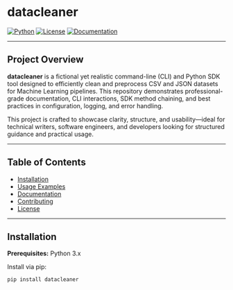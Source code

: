 # datacleaner

[![Python](https://img.shields.io/badge/Python-3.x-blue.svg)](https://www.python.org/)
[![License](https://img.shields.io/badge/License-MIT-green.svg)](https://opensource.org/licenses/MIT)
[![Documentation](https://img.shields.io/badge/docs-available-brightgreen.svg)](docs/index.md)

---

## Project Overview

**datacleaner** is a fictional yet realistic command-line (CLI) and Python SDK tool designed to efficiently clean and preprocess CSV and JSON datasets for Machine Learning pipelines. This repository demonstrates professional-grade documentation, CLI interactions, SDK method chaining, and best practices in configuration, logging, and error handling.

This project is crafted to showcase clarity, structure, and usability—ideal for technical writers, software engineers, and developers looking for structured guidance and practical usage.

---

## Table of Contents
- [Installation](#installation)
- [Usage Examples](#usage-examples)
- [Documentation](#documentation)
- [Contributing](#contributing)
- [License](#license)

---

## Installation

**Prerequisites:** Python 3.x

Install via pip:
```bash
pip install datacleaner

